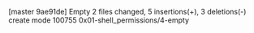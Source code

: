 [master 9ae91de] Empty
 2 files changed, 5 insertions(+), 3 deletions(-)
 create mode 100755 0x01-shell_permissions/4-empty
